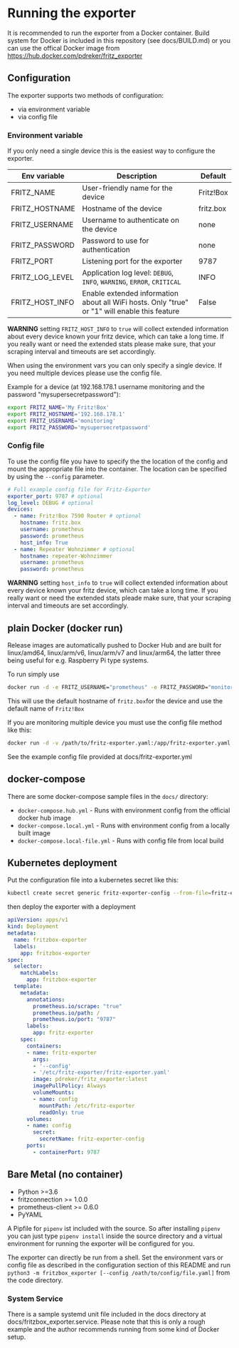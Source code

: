 # Running the exporter

It is recommended to run the exporter from a Docker container. Build system for Docker is included in this repository (see docs/BUILD.md) or you can use the offical Docker image from <https://hub.docker.com/pdreker/fritz_exporter>

## Configuration

The exporter supports two methods of configuration:

* via environment variable
* via config file

### Environment variable

If you only need a single device this is the easiest way to configure the exporter.

| Env variable | Description | Default |
|--------------|-------------|---------|
| FRITZ_NAME   | User-friendly name for the device | Fritz!Box |
| FRITZ_HOSTNAME | Hostname of the device | fritz.box |
| FRITZ_USERNAME | Username to authenticate on the device | none |
| FRITZ_PASSWORD | Password to use for authentication | none |
| FRITZ_PORT   | Listening port for the exporter | 9787 |
| FRITZ_LOG_LEVEL | Application log level: `DEBUG`, `INFO`, `WARNING`, `ERROR`, `CRITICAL` | INFO |
| FRITZ_HOST_INFO | Enable extended information about all WiFi hosts. Only "true" or "1" will enable this feature | False |

**WARNING** setting `FRITZ_HOST_INFO` to `true` will collect extended information about every device known your fritz device, which can take a long time. If you really want or need the extended stats please make sure, that your scraping interval and timeouts are set accordingly.

When using the environment vars you can only specify a single device. If you need multiple devices please use the config file.

Example for a device (at 192.168.178.1 username monitoring and the password "mysupersecretpassword"):

```bash
export FRITZ_NAME='My Fritz!Box'
export FRITZ_HOSTNAME='192.168.178.1'
export FRITZ_USERNAME='monitoring'
export FRITZ_PASSWORD='mysupersecretpassword'
```

### Config file

To use the config file you have to specify the the location of the config and mount the appropriate file into the container. The location can be specified by using the `--config` parameter.

```yaml
# Full example config file for Fritz-Exporter
exporter_port: 9787 # optional
log_level: DEBUG # optional
devices:
  - name: Fritz!Box 7590 Router # optional
    hostname: fritz.box
    username: prometheus
    password: prometheus
    host_info: True
  - name: Repeater Wohnzimmer # optional
    hostname: repeater-Wohnzimmer
    username: prometheus
    password: prometheus
```

**WARNING** setting `host_info` to `true` will collect extended information about every device known your fritz device, which can take a long time. If you really want or need the extended stats pleade make sure, that your scraping interval and timeouts are set accordingly.

## plain Docker (docker run)

Release images are automatically pushed to Docker Hub and are built for linux/amd64, linux/arm/v6, linux/arm/v7 and linux/arm64, the latter three being useful for e.g. Raspberry Pi type systems.

To run simply use

```bash
docker run -d -e FRITZ_USERNAME="prometheus" -e FRITZ_PASSWORD="monitoring" -p 9787:9787 --name fritz_exporter pdreker/fritz_exporter
```

This will use the default hostname of `fritz.box`for the device and use the default name of `Fritz!Box`

If you are monitoring multiple device you must use the config file method like this:

```bash
docker run -d -v /path/to/fritz-exporter.yaml:/app/fritz-exporter.yaml -p 9787:9787 --name fritz_exporter pdreker/fritz_exporter --config /app/fritz-exporter.yaml
```

See the example config file provided at docs/fritz-exporter.yml

## docker-compose

There are some docker-compose sample files in the `docs/` directory:

* `docker-compose.hub.yml` - Runs with environment config from the official docker hub image
* `docker-compose.local.yml` - Runs with environment config from a locally built image
* `docker-compose.local-file.yml` - Runs with config file from local build

## Kubernetes deployment

Put the configuration file into a kubernetes secret like this:

```bash
kubectl create secret generic fritz-exporter-config --from-file=fritz-exporter.yaml
```

then deploy the exporter with a deployment

```yaml
apiVersion: apps/v1
kind: Deployment
metadata:
  name: fritzbox-exporter
  labels:
    app: fritzbox-exporter
spec:
  selector:
    matchLabels:
      app: fritzbox-exporter
  template:
    metadata:
      annotations:
        prometheus.io/scrape: "true"
        prometheus.io/path: /
        prometheus.io/port: "9787"
      labels:
        app: fritz-exporter
    spec:
      containers:
      - name: fritz-exporter
        args:
        - '--config'
        - '/etc/fritz-exporter/fritz-exporter.yaml'
        image: pdreker/fritz_exporter:latest
        imagePullPolicy: Always
        volumeMounts:
        - name: config
          mountPath: /etc/fritz-exporter
          readOnly: true
      volumes:
      - name: config
        secret:
          secretName: fritz-exporter-config
      ports:
        - containerPort: 9787
```

## Bare Metal (no container)

* Python >=3.6
* fritzconnection >= 1.0.0
* prometheus-client >= 0.6.0
* PyYAML

A Pipfile for `pipenv` ist included with the source. So after installing `pipenv` you can just type `pipenv install` inside the source directory and a virtual environment for running the exporter will be configured for you.

The exporter can directly be run from a shell. Set the environment vars or config file as described in the configuration section of this README and run `python3 -m fritzbox_exporter [--config /oath/to/config/file.yaml]` from the code directory.

### System Service

There is a sample systemd unit file included in the docs directory at docs/fritzbox_exporter.service. Please note that this is only a rough example and the author recommends running from some kind of Docker setup.
